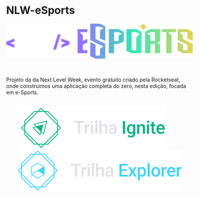 # NLW-eSports

<p align="center"><img width="600" src="./.github/nlw-esports-logo.svg"></p>
<br>

Projeto da da Next Level Week, evento gratuito criado pela Rocketseat, onde construimos uma aplicação completa do zero, nesta edição, focada em e-Sports.
<br><br>

<p align="center"><img src=".github/ignite-track-logo.svg">‎ ‎ ‎ ‎ ‎ ‎ ‎ ‎ ‎ ‎  <img src=".github/explorer-track-logo.svg"></p>
